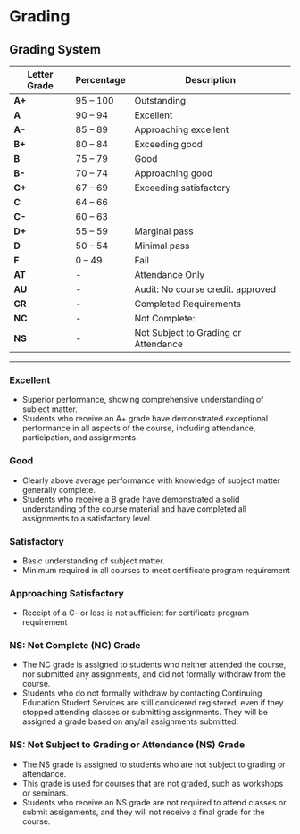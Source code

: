 # Grading

##  Grading System

| **Letter Grade** | **Percentage** | **Description**                                                                         |
| ---------------- | -------------- | -------------------------------------------------------------------------------------------------------------------------------------------- |
| **A+**           | 95 – 100       | Outstanding                                                                                                                                  |
| **A**            | 90 – 94        | Excellent| 
| **A-**           | 85 – 89        | Approaching excellent                                                                                                                        |
| **B+**           | 80 – 84        | Exceeding good                                                                                                                               |
| **B**            | 75 – 79        | Good| 
| **B-**           | 70 – 74        | Approaching good                                                                                                                             |
| **C+**           | 67 – 69        | Exceeding satisfactory                                                                                                                       |
| **C**            | 64 – 66        | 
| **C-**           | 60 – 63        | 
| **D+**           | 55 – 59        | Marginal pass                                                                                                                                |
| **D**            | 50 – 54        | Minimal pass                                                                                                                                 |
| **F**            | 0 – 49         | Fail                                                                                                                                         |
| **AT**           | -              | Attendance Only                                                                                                                              |
| **AU**           | -              | Audit: No course credit. approved                                                             |
| **CR**           | -              | Completed Requirements                                                                                                                       |
| **NC**           | -              | Not Complete:    |
| **NS**           | -              | Not Subject to Grading or Attendance                                                                                                         |

---
### Excellent

- Superior performance, showing comprehensive understanding of subject matter.
- Students who receive an A+ grade have demonstrated exceptional performance in all aspects of the course, including attendance, participation, and assignments.

### Good

- Clearly above average performance with knowledge of subject matter generally complete.
- Students who receive a B grade have demonstrated a solid understanding of the course material and have completed all assignments to a satisfactory level.

### Satisfactory

- Basic understanding of subject matter. 
- Minimum required in all courses to meet certificate program requirement

### Approaching Satisfactory

- Receipt of a C- or less is not sufficient for certificate program requirement

### NS: Not Complete (NC) Grade

- The NC grade is assigned to students who neither attended the course, nor submitted any assignments, and did not formally withdraw from the course.
- Students who do not formally withdraw by contacting Continuing Education Student Services are still considered registered, even if they stopped attending classes or submitting assignments. They will be assigned a grade based on any/all assignments submitted.

### NS: Not Subject to Grading or Attendance (NS) Grade

- The NS grade is assigned to students who are not subject to grading or attendance.
- This grade is used for courses that are not graded, such as workshops or seminars.
- Students who receive an NS grade are not required to attend classes or submit assignments, and they will not receive a final grade for the course.
